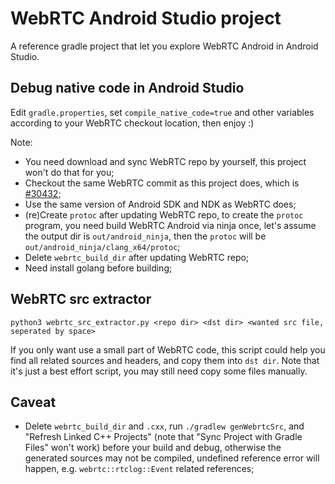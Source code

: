 # WebRTC Android Studio project

A reference gradle project that let you explore WebRTC Android in Android Studio.

## Debug native code in Android Studio

Edit `gradle.properties`, set `compile_native_code=true` and other variables according to your WebRTC checkout location, then enjoy :)

Note:

+ You need download and sync WebRTC repo by yourself, this project won't do that for you;
+ Checkout the same WebRTC commit as this project does, which is [#30432](https://webrtc.googlesource.com/src/+/be99ee8f17f93e06c81e3deb4897dfa8253d3211);
+ Use the same version of Android SDK and NDK as WebRTC does;
+ (re)Create `protoc` after updating WebRTC repo, to create the `protoc` program, you need build WebRTC Android via ninja once, let's assume the output dir is `out/android_ninja`, then the `protoc` will be `out/android_ninja/clang_x64/protoc`;
+ Delete `webrtc_build_dir` after updating WebRTC repo;
+ Need install golang before building;

## WebRTC src extractor

`python3 webrtc_src_extractor.py <repo dir> <dst dir> <wanted src file, seperated by space>`

If you only want use a small part of WebRTC code, this script could help you find all related sources and headers, and copy them into `dst dir`. Note that it's just a best effort script, you may still need copy some files manually.

## Caveat

+ Delete `webrtc_build_dir` and `.cxx`, run `./gradlew genWebrtcSrc`, and "Refresh Linked C++ Projects" (note that "Sync Project with Gradle Files" won't work) before your build and debug, otherwise the generated sources may not be compiled, undefined reference error will happen, e.g. `webrtc::rtclog::Event` related references;
